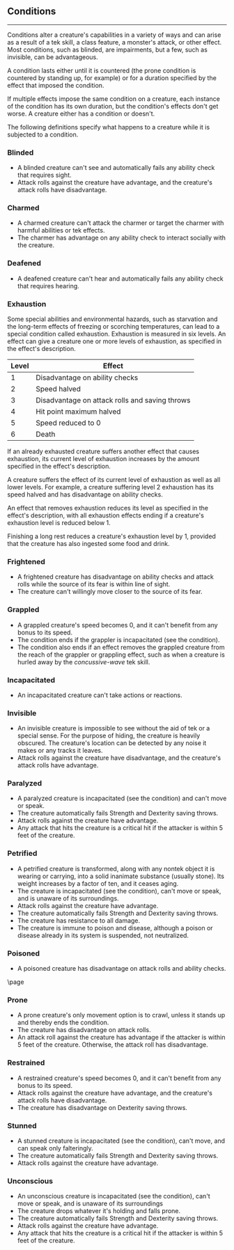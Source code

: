 ## Conditions

---

Conditions alter a creature's capabilities in a variety of ways and can arise as a result of a tek skill, a class feature, a monster's attack, or other effect. Most conditions, such as blinded, are impairments, but a few, such as invisible, can be advantageous.

A condition lasts either until it is countered (the prone condition is countered by standing up, for example) or for a duration specified by the effect that imposed the condition.

If multiple effects impose the same condition on a creature, each instance of the condition has its own duration, but the condition's effects don't get worse. A creature either has a condition or doesn't.

The following definitions specify what happens to a creature while it is subjected to a condition.

### Blinded
* A blinded creature can't see and automatically fails any ability check that requires sight.
* Attack rolls against the creature have advantage, and the creature's attack rolls have disadvantage.

### Charmed
* A charmed creature can't attack the charmer or target the charmer with harmful abilities or tek effects.
* The charmer has advantage on any ability check to interact socially with the creature.

### Deafened
* A deafened creature can't hear and automatically fails any ability check that requires hearing.

### Exhaustion

Some special abilities and environmental hazards, such as starvation and the long-term effects of freezing or scorching temperatures, can lead to a special condition called exhaustion. Exhaustion is measured in six levels. An effect can give a creature one or more levels of exhaustion, as specified in the effect's description.

| Level | Effect                                         |
|-------|------------------------------------------------|
| 1     | Disadvantage on ability checks                 |
| 2     | Speed halved                                   |
| 3     | Disadvantage on attack rolls and saving throws |
| 4     | Hit point maximum halved                       |
| 5     | Speed reduced to 0                             |
| 6     | Death                                          |

If an already exhausted creature suffers another effect that causes exhaustion, its current level of exhaustion increases by the amount specified in the effect's description.

A creature suffers the effect of its current level of exhaustion as well as all lower levels. For example, a creature suffering level 2 exhaustion has its speed halved and has disadvantage on ability checks.

An effect that removes exhaustion reduces its level as specified in the effect's description, with all exhaustion effects ending if a creature's exhaustion level is reduced below 1.

Finishing a long rest reduces a creature's exhaustion level by 1, provided that the creature has also ingested some food and drink.

### Frightened
* A frightened creature has disadvantage on ability checks and attack rolls while the source of its fear is within line of sight.
* The creature can't willingly move closer to the source of its fear.

### Grappled
* A grappled creature's speed becomes 0, and it can't benefit from any bonus to its speed.
* The condition ends if the grappler is incapacitated (see the condition).
* The condition also ends if an effect removes the grappled creature from the reach of the grappler or grappling effect, such as when a creature is hurled away by the *concussive-wave* tek skill.

### Incapacitated
* An incapacitated creature can't take actions or reactions.

### Invisible
* An invisible creature is impossible to see without the aid of tek or a special sense. For the purpose of hiding, the creature is heavily obscured. The creature's location can be detected by any noise it makes or any tracks it leaves.
* Attack rolls against the creature have disadvantage, and the creature's attack rolls have advantage.

### Paralyzed
* A paralyzed creature is incapacitated (see the condition) and can't move or speak.
* The creature automatically fails Strength and Dexterity saving throws.
* Attack rolls against the creature have advantage.
* Any attack that hits the creature is a critical hit if the attacker is within 5 feet of the creature.

### Petrified
* A petrified creature is transformed, along with any nontek object it is wearing or carrying, into a solid inanimate substance (usually stone). Its weight increases by a factor of ten, and it ceases aging.
* The creature is incapacitated (see the condition), can't move or speak, and is unaware of its surroundings.
* Attack rolls against the creature have advantage.
* The creature automatically fails Strength and Dexterity saving throws.
* The creature has resistance to all damage.
* The creature is immune to poison and disease, although a poison or disease already in its system is suspended, not neutralized.

### Poisoned
* A poisoned creature has disadvantage on attack rolls and ability checks.

\page

### Prone
* A prone creature's only movement option is to crawl, unless it stands up and thereby ends the condition.
* The creature has disadvantage on attack rolls.
* An attack roll against the creature has advantage if the attacker is within 5 feet of the creature. Otherwise, the attack roll has disadvantage.

### Restrained
* A restrained creature's speed becomes 0, and it can't benefit from any bonus to its speed.
* Attack rolls against the creature have advantage, and the creature's attack rolls have disadvantage.
* The creature has disadvantage on Dexterity saving throws.

### Stunned
* A stunned creature is incapacitated (see the condition), can't move, and can speak only falteringly.
* The creature automatically fails Strength and Dexterity saving throws.
* Attack rolls against the creature have advantage.

### Unconscious
* An unconscious creature is incapacitated (see the condition), can't move or speak, and is unaware of its surroundings
* The creature drops whatever it's holding and falls prone.
* The creature automatically fails Strength and Dexterity saving throws.
* Attack rolls against the creature have advantage.
* Any attack that hits the creature is a critical hit if the attacker is within 5 feet of the creature.
